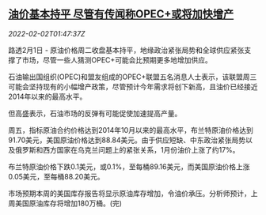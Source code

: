 <!--1643767263000-->
[油价基本持平 尽管有传闻称OPEC+或将加快增产](https://cn.reuters.com/article/global-oil-0201-tues-idCNKBS2K702M)
------

<div><i>2022-02-02T01:47:37Z</i></div><p>路透2月1日 - 原油价格周二收盘基本持平，地缘政治紧张局势和全球供应紧张支撑了市场，尽管一些人猜测OPEC+可能会比预期更多地增加供应。</p><p>石油输出国组织(OPEC)和盟友组成的OPEC+联盟五名消息人士表示，该联盟周三可能会坚持现有的小幅增产政策，尽管预计今年需求将创下新高，且油价已经接近2014年以来的最高水平。</p><p>但高盛表示，石油市场的反弹有可能促使加速提高产量。</p><p>周五，指标原油合约价格达到2014年10月以来的最高水平，布兰特原油价格达到91.70美元，美国原油价格达到88.84美元。由于供应短缺、中东政治紧张局势以及俄罗斯和西方国家在乌克兰问题上的紧张关系，1月份油价上涨了约17%。</p><p>布兰特原油价格下跌0.1美元，或0.1%，至每桶89.16美元，而美国原油价格上涨0.05美元，至每桶88.20美元。</p><p>市场预期本周的美国库存报告将显示原油库存增加，令油价承压。分析师预计，上周美国原油库存将增加180万桶。(完)</p>
